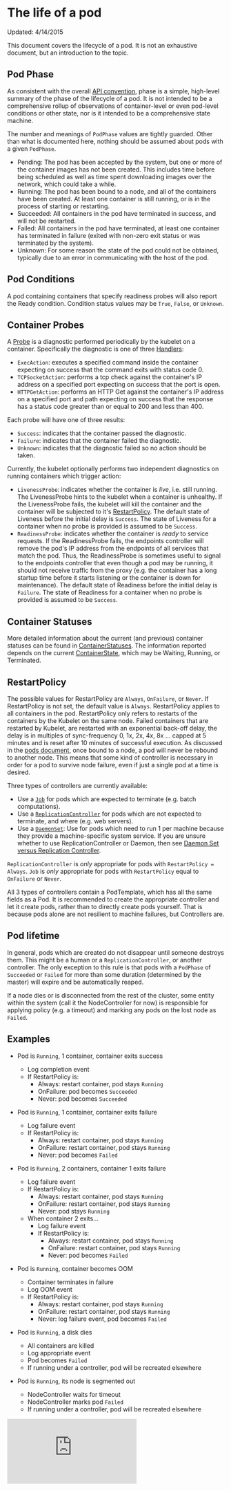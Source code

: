 <!-- BEGIN MUNGE: UNVERSIONED_WARNING -->


<!-- END MUNGE: UNVERSIONED_WARNING -->

# The life of a pod

Updated: 4/14/2015

This document covers the lifecycle of a pod.  It is not an exhaustive document, but an introduction to the topic.

## Pod Phase

As consistent with the overall [API convention](../devel/api-conventions.md#typical-status-properties), phase is a simple, high-level summary of the phase of the lifecycle of a pod. It is not intended to be a comprehensive rollup of observations of container-level or even pod-level conditions or other state, nor is it intended to be a comprehensive state machine.

The number and meanings of `PodPhase` values are tightly guarded.  Other than what is documented here, nothing should be assumed about pods with a given `PodPhase`.

* Pending: The pod has been accepted by the system, but one or more of the container images has not been created.  This includes time before being scheduled as well as time spent downloading images over the network, which could take a while.
* Running: The pod has been bound to a node, and all of the containers have been created.  At least one container is still running, or is in the process of starting or restarting.
* Succeeded: All containers in the pod have terminated in success, and will not be restarted.
* Failed: All containers in the pod have terminated, at least one container has terminated in failure (exited with non-zero exit status or was terminated by the system).
* Unknown: For some reason the state of the pod could not be obtained, typically due to an error in communicating with the host of the pod.

## Pod Conditions

A pod containing containers that specify readiness probes will also report the Ready condition. Condition status values may be `True`, `False`, or `Unknown`.

## Container Probes

A [Probe](https://godoc.org/k8s.io/kubernetes/pkg/api/v1#Probe) is a diagnostic performed periodically by the kubelet on a container. Specifically the diagnostic is one of three [Handlers](https://godoc.org/k8s.io/kubernetes/pkg/api/v1#Handler):

* `ExecAction`: executes a specified command inside the container expecting on success that the command exits with status code 0.
* `TCPSocketAction`: performs a tcp check against the container's IP address on a specified port expecting on success that the port is open.
* `HTTPGetAction`: performs an HTTP Get against the container's IP address on a specified port and path expecting on success that the response has a status code greater than or equal to 200 and less than 400.

Each probe will have one of three results:

* `Success`: indicates that the container passed the diagnostic.
* `Failure`: indicates that the container failed the diagnostic.
* `Unknown`: indicates that the diagnostic failed so no action should be taken.

Currently, the kubelet optionally performs two independent diagnostics on running containers which trigger action:

* `LivenessProbe`: indicates whether the container is *live*, i.e. still running. The LivenessProbe hints to the kubelet when a container is unhealthy. If the LivenessProbe fails, the kubelet will kill the container and the container will be subjected to it's [RestartPolicy](#restartpolicy). The default state of Liveness before the initial delay is `Success`. The state of Liveness for a container when no probe is provided is assumed to be `Success`.
* `ReadinessProbe`: indicates whether the container is *ready* to service requests. If the ReadinessProbe fails, the endpoints controller will remove the pod's IP address from the endpoints of all services that match the pod. Thus, the ReadinessProbe is sometimes useful to signal to the endpoints controller that even though a pod may be running, it should not receive traffic from the proxy (e.g. the container has a long startup time before it starts listening or the container is down for maintenance). The default state of Readiness before the initial delay is `Failure`. The state of Readiness for a container when no probe is provided is assumed to be `Success`.

## Container Statuses

More detailed information about the current (and previous) container statuses can be found in [ContainerStatuses](https://godoc.org/k8s.io/kubernetes/pkg/api/v1#PodStatus). The information reported depends on the current [ContainerState](https://godoc.org/k8s.io/kubernetes/pkg/api/v1#ContainerState), which may be Waiting, Running, or Terminated.

## RestartPolicy

The possible values for RestartPolicy are `Always`, `OnFailure`, or `Never`. If RestartPolicy is not set, the default value is `Always`. RestartPolicy applies to all containers in the pod. RestartPolicy only refers to restarts of the containers by the Kubelet on the same node. Failed containers that are restarted by Kubelet, are restarted with an exponential back-off delay, the delay is in multiples of sync-frequency 0, 1x, 2x, 4x, 8x ... capped at 5 minutes and is reset after 10 minutes of successful execution. As discussed in the [pods document](pods.md#durability-of-pods-or-lack-thereof), once bound to a node, a pod will never be rebound to another node. This means that some kind of controller is necessary in order for a pod to survive node failure, even if just a single pod at a time is desired.

Three types of controllers are currently available:

- Use a [`Job`](jobs.md) for pods which are expected to terminate (e.g. batch computations).
- Use a [`ReplicationController`](replication-controller.md) for pods which are not expected to
  terminate, and where (e.g. web servers).
- Use a [`DaemonSet`](../admin/daemons.md): Use for pods which need to run 1 per machine because they provide a
  machine-specific system service.
If you are unsure whether to use ReplicationController or Daemon, then see [Daemon Set versus
Replication Controller](../admin/daemons.md#daemon-set-versus-replication-controller).

`ReplicationController` is *only* appropriate for pods with `RestartPolicy = Always`.
`Job` is *only* appropriate for pods with `RestartPolicy` equal to `OnFailure` or `Never`.

All 3 types of controllers contain a PodTemplate, which has all the same fields as a Pod.
It is recommended to create the appropriate controller and let it create pods, rather than to
directly create pods yourself.  That is because pods alone are not resilient to machine failures,
but Controllers are.

## Pod lifetime

In general, pods which are created do not disappear until someone destroys them.  This might be a human or a `ReplicationController`, or another controller.  The only exception to this rule is that pods with a `PodPhase` of `Succeeded` or `Failed` for more than some duration (determined by the master) will expire and be automatically reaped.

If a node dies or is disconnected from the rest of the cluster, some entity within the system (call it the NodeController for now) is responsible for applying policy (e.g. a timeout) and marking any pods on the lost node as `Failed`.

## Examples

   * Pod is `Running`, 1 container, container exits success
     * Log completion event
     * If RestartPolicy is:
       * Always: restart container, pod stays `Running`
       * OnFailure: pod becomes `Succeeded`
       * Never: pod becomes `Succeeded`

   * Pod is `Running`, 1 container, container exits failure
     * Log failure event
     * If RestartPolicy is:
       * Always: restart container, pod stays `Running`
       * OnFailure: restart container, pod stays `Running`
       * Never: pod becomes `Failed`

   * Pod is `Running`, 2 containers, container 1 exits failure
     * Log failure event
     * If RestartPolicy is:
       * Always: restart container, pod stays `Running`
       * OnFailure: restart container, pod stays `Running`
       * Never: pod stays `Running`
     * When container 2 exits...
       * Log failure event
       * If RestartPolicy is:
         * Always: restart container, pod stays `Running`
         * OnFailure: restart container, pod stays `Running`
         * Never: pod becomes `Failed`

   * Pod is `Running`, container becomes OOM
     * Container terminates in failure
     * Log OOM event
     * If RestartPolicy is:
       * Always: restart container, pod stays `Running`
       * OnFailure: restart container, pod stays `Running`
       * Never: log failure event, pod becomes `Failed`

   * Pod is `Running`, a disk dies
     * All containers are killed
     * Log appropriate event
     * Pod becomes `Failed`
     * If running under a controller, pod will be recreated elsewhere

   * Pod is `Running`, its node is segmented out
     * NodeController waits for timeout
     * NodeController marks pod `Failed`
     * If running under a controller, pod will be recreated elsewhere




<!-- BEGIN MUNGE: IS_VERSIONED -->
  <!-- TAG IS_VERSIONED -->
  <!-- END MUNGE: IS_VERSIONED -->


<!-- BEGIN MUNGE: GENERATED_ANALYTICS -->
[![Analytics](https://kubernetes-site.appspot.com/UA-36037335-10/GitHub/docs/user-guide/pod-states.md?pixel)]()
<!-- END MUNGE: GENERATED_ANALYTICS -->
